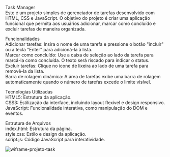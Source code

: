 Task Manager<br>
Este é um projeto simples de gerenciador de tarefas desenvolvido com HTML, CSS e JavaScript. O objetivo do projeto é criar uma aplicação funcional que permita aos usuários adicionar, marcar como concluído e excluir tarefas de maneira organizada.

Funcionalidades<br>
Adicionar tarefas: Insira o nome de uma tarefa e pressione o botão "incluir" ou a tecla "Enter" para adicioná-la à lista.<br>
Marcar como concluído: Use a caixa de seleção ao lado da tarefa para marcá-la como concluída. O texto será riscado para indicar o status.<br>
Excluir tarefas: Clique no ícone de lixeira ao lado de uma tarefa para removê-la da lista.<br>
Barra de rolagem dinâmica: A área de tarefas exibe uma barra de rolagem automaticamente quando o número de tarefas excede o limite visível.<br>

Tecnologias Utilizadas<br>
HTML5: Estrutura da aplicação.<br>
CSS3: Estilização da interface, incluindo layout flexível e design responsivo.<br>
JavaScript: Funcionalidade interativa, como manipulação do DOM e eventos.<br>

Estrutura de Arquivos<br>
index.html: Estrutura da página.<br>
style.css: Estilo e design da aplicação.<br>
script.js: Código JavaScript para interatividade.<br>

![wiframe-projeto-task](https://github.com/user-attachments/assets/2f3da309-9b4a-4b83-9d57-5d2940a371ea)

